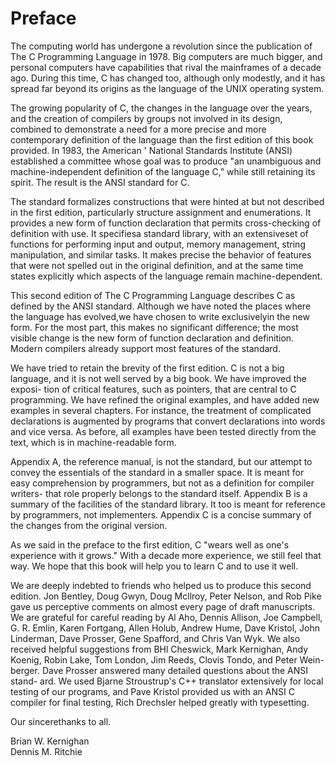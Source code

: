 # Preface

The computing world has undergone a revolution since the publication of The C Programming Language in 1978. Big computers are much bigger, and personal computers have capabilities that rival the mainframes of a decade ago. During this time, C has changed too, although only modestly, and it has spread far beyond its origins as the language of the UNIX operating system.  

The growing popularity of C, the changes in the language over the years, and the creation of compilers by groups not involved in its design, combined to demonstrate a need for a more precise and more contemporary definition of the language than the first edition of this book provided. In 1983, the American ' National Standards Institute (ANSI) established a committee whose goal was to produce "an unambiguous and machine-independent definition of the language C," while still retaining its spirit. The result is the ANSI standard for C.  

The standard formalizes constructions that were hinted at but not described in the first edition, particularly structure assignment and enumerations. It provides a new form of function declaration that permits cross-checking of definition with use. It specifiesa standard library, with an extensiveset of functions for performing input and output, memory management, string manipulation, and similar tasks. It makes precise the behavior of features that were not spelled out in the original definition, and at the same time states explicitly which aspects of the language remain machine-dependent.  

This second edition of The C Programming Language describes C as defined by the ANSI standard. Although we have noted the places where the language has evolved,we have chosen to write exclusivelyin the new form. For the most part, this makes no significant difference; the most visible change is the new form of function declaration and definition. Modern compilers already support most features of the standard.

We have tried to retain the brevity of the first edition. C is not a big language, and it is not well served by a big book. We have improved the exposi- tion of critical features, such as pointers, that are central to C programming. We have refined the original examples, and have added new examples in several chapters. For instance, the treatment of complicated declarations is augmented by programs that convert declarations into words and vice versa. As before, all examples have been tested directly from the text, which is in machine-readable form.  

Appendix A, the reference manual, is not the standard, but our attempt to convey the essentials of the standard in a smaller space. It is meant for easy comprehension by programmers, but not as a definition for compiler writers- that role properly belongs to the standard itself. Appendix B is a summary of the facilities of the standard library. It too is meant for reference by programmers, not implementers. Appendix C is a concise summary of the changes from the original version.  

As we said in the preface to the first edition, C "wears well as one's experience with it grows." With a decade more experience, we still feel that way. We hope that this book will help you to learn C and to use it well.  

We are deeply indebted to friends who helped us to produce this second edition. Jon Bentley, Doug Gwyn, Doug Mcllroy, Peter Nelson, and Rob Pike gave us perceptive comments on almost every page of draft manuscripts. We are grateful for careful reading by Al Aho, Dennis Allison, Joe Campbell, G. R. Emlin, Karen Fortgang, Allen Holub, Andrew Hume, Dave Kristol, John Linderman, Dave Prosser, Gene Spafford, and Chris Van Wyk. We also received helpful suggestions from BHl Cheswick, Mark Kernighan, Andy Koenig, Robin Lake, Tom London, Jim Reeds, Clovis Tondo, and Peter Wein- berger. Dave Prosser answered many detailed questions about the ANSI stand- ard. We used Bjarne Stroustrup's C++ translator extensively for local testing of our programs, and Pave Kristol provided us with an ANSI C compiler for final testing, Rich Drechsler helped greatly with typesetting.  

Our sincerethanks to all.  


Brian W. Kernighan  
Dennis M. Ritchie  

